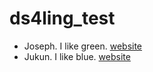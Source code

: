# ds4ling_test

- Joseph. I like green. [website](https://wwww.jvcasillas.com)
- Jukun. I like blue. [website](https://www.Jukun.com)
